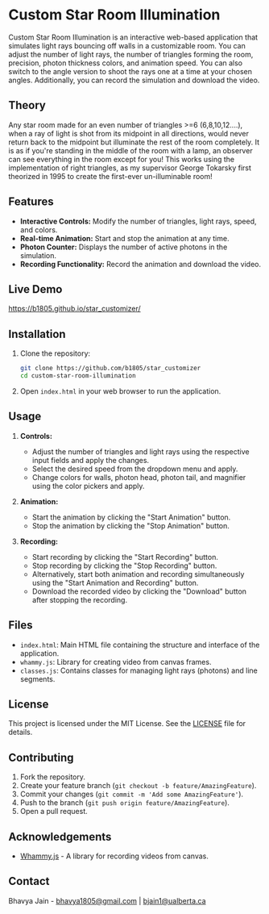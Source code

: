 # Custom Star Room Illumination

Custom Star Room Illumination is an interactive web-based application that simulates light rays bouncing off walls in a customizable room. You can adjust the number of light rays, the number of triangles forming the room, precision, photon thickness colors, and animation speed. You can also switch to the angle version to shoot the rays one at a time at your chosen angles. Additionally, you can record the simulation and download the video.

## Theory

Any star room made for an even number of triangles >=6 (6,8,10,12....), when a ray of light is shot from its midpoint in all directions, would never return back to the midpoint but illuminate the rest of the room completely. It is as if you're standing in the middle of the room with a lamp, an observer can see everything in the room except for you! This works using the implementation of right triangles, as my supervisor George Tokarsky first theorized in 1995 to create the first-ever un-illuminable room!

## Features

- **Interactive Controls:** Modify the number of triangles, light rays, speed, and colors.
- **Real-time Animation:** Start and stop the animation at any time.
- **Photon Counter:** Displays the number of active photons in the simulation.
- **Recording Functionality:** Record the animation and download the video.

## Live Demo

https://b1805.github.io/star_customizer/

## Installation

1. Clone the repository:
   ```sh
   git clone https://github.com/b1805/star_customizer
   cd custom-star-room-illumination
   ```

2. Open `index.html` in your web browser to run the application.

## Usage

1. **Controls:**
   - Adjust the number of triangles and light rays using the respective input fields and apply the changes.
   - Select the desired speed from the dropdown menu and apply.
   - Change colors for walls, photon head, photon tail, and magnifier using the color pickers and apply.
  
2. **Animation:**
   - Start the animation by clicking the "Start Animation" button.
   - Stop the animation by clicking the "Stop Animation" button.
   
3. **Recording:**
   - Start recording by clicking the "Start Recording" button.
   - Stop recording by clicking the "Stop Recording" button.
   - Alternatively, start both animation and recording simultaneously using the "Start Animation and Recording" button.
   - Download the recorded video by clicking the "Download" button after stopping the recording.

## Files

- `index.html`: Main HTML file containing the structure and interface of the application.
- `whammy.js`: Library for creating video from canvas frames.
- `classes.js`: Contains classes for managing light rays (photons) and line segments.

## License

This project is licensed under the MIT License. See the [LICENSE](https://github.com/b1805/star_customizer/blob/main/LICENCE) file for details.

## Contributing

1. Fork the repository.
2. Create your feature branch (`git checkout -b feature/AmazingFeature`).
3. Commit your changes (`git commit -m 'Add some AmazingFeature'`).
4. Push to the branch (`git push origin feature/AmazingFeature`).
5. Open a pull request.

## Acknowledgements

- [Whammy.js](https://github.com/antimatter15/whammy) - A library for recording videos from canvas.

## Contact

Bhavya Jain - bhavya1805@gmail.com | bjain1@ualberta.ca

